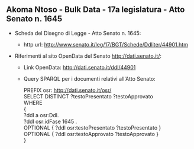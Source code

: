 ## Akoma Ntoso - Bulk Data - 17a legislatura - Atto Senato n. 1645 ##

* Scheda del Disegno di Legge - Atto Senato n. 1645:
	* http url: http://www.senato.it/leg/17/BGT/Schede/Ddliter/44901.htm

* Riferimenti al sito OpenData del Senato http://dati.senato.it/:
	* Link OpenData: http://dati.senato.it/ddl/44901
	* Query SPARQL per i documenti relativi all'Atto Senato:

        PREFIX osr: <http://dati.senato.it/osr/>  
		SELECT DISTINCT ?testoPresentato ?testoApprovato  
		WHERE  
		{  
		    ?ddl a osr:Ddl.  
		    ?ddl osr:idFase 1645 .  
		    OPTIONAL { ?ddl osr:testoPresentato ?testoPresentato }  
		    OPTIONAL { ?ddl osr:testoApprovato ?testoApprovato }  
		}
		